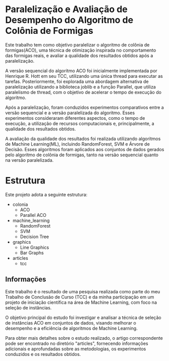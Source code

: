 # Paralelização e Avaliação de Desempenho do Algoritmo de Colônia de Formigas
Este trabalho tem como objetivo paralelizar o algoritmo de colônia de formigas(ACO), uma técnica de otimização inspirada no comportamento das formigas reais, e avaliar a qualidade dos resultados obtidos após a paralelização.

A versão sequencial do algoritmo ACO foi inicialmente implementada por Henrique R. Hott em seu TCC, utilizando uma única thread para executar as tarefas. Posteriormente, foi explorada uma abordagem alternativa de paralelização utilizando a biblioteca joblib e a função Parallel, que utiliza paralelismo de thread, com o objetivo de acelerar o tempo de execução do algoritmo.

Após a paralelização, foram conduzidos experimentos comparativos entre a versão sequencial e a versão paralelizada do algoritmo. Esses experimentos consideraram diferentes aspectos, como o tempo de execução, a utilização de recursos computacionais e, principalmente, a qualidade dos resultados obtidos.

A avaliação da qualidade dos resultados foi realizada utilizando algoritmos de Machine Learning(ML), incluindo RandomForest, SVM e Árvore de Decisão. Esses algoritmos foram aplicados aos conjuntos de dados gerados pelo algoritmo de colônia de formigas, tanto na versão sequencial quanto na versão paralelizada.

# Estrutura

Este projeto adota a seguinte estrutura:
- colonia
  - ACO
  - Parallel ACO
- machine_learning
  - RandomForest
  - SVM
  - Decision Tree
- graphics
  - Line Graphics
  - Bar Graphs
- articles
  - tcc

## Informações 

Este trabalho é o resultado de uma pesquisa realizada como parte do meu Trabalho de Conclusão de Curso (TCC) e da minha participação em um projeto de iniciação científica na área de Machine Learning, com foco na seleção de instâncias.

O objetivo principal do estudo foi investigar e analisar a técnica de seleção de instâncias ACO em conjuntos de dados, visando melhorar o desempenho e a eficiência de algoritmos de Machine Learning.

Para obter mais detalhes sobre o estudo realizado, o artigo correspondente pode ser encontrado no diretório "articles", fornecendo informações adicionais e aprofundadas sobre as metodologias, os experimentos conduzidos e os resultados obtidos.
